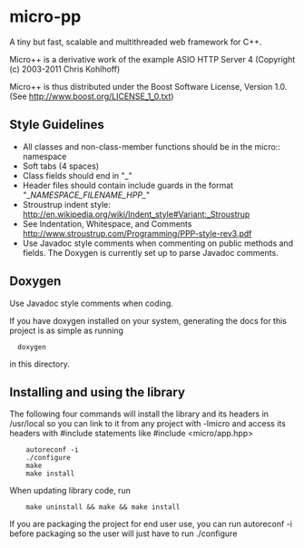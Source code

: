 # micro-pp

A tiny but fast, scalable and multithreaded web framework for C++.

Micro++ is a derivative work of the example ASIO HTTP Server 4 (Copyright (c) 2003-2011 Chris Kohlhoff)

Micro++ is thus distributed under the Boost Software License, Version 1.0. (See http://www.boost.org/LICENSE_1_0.txt)

## Style Guidelines

* All classes and non-class-member functions should be in the micro:: namespace
* Soft tabs (4 spaces)
* Class fields should end in "\_"
* Header files should contain include guards in the format "\__NAMESPACE_FILENAME_HPP\__"
* Stroustrup indent style: http://en.wikipedia.org/wiki/Indent_style#Variant:_Stroustrup
* See Indentation, Whitespace, and Comments http://www.stroustrup.com/Programming/PPP-style-rev3.pdf
* Use Javadoc style comments when commenting on public methods and fields. The Doxygen is currently set up to parse Javadoc comments.

## Doxygen
Use Javadoc style comments when coding.

If you have doxygen installed on your system, generating the docs for this project is as simple as running
```
  doxygen
```
in this directory.

## Installing and using the library
The following four commands will install the library and its headers in /usr/local so you can link to it from any project with -lmicro and access its headers with #include statements like #include <micro/app.hpp>

```
    autoreconf -i
    ./configure
    make
    make install
```

When updating library code, run
```
    make uninstall && make && make install
```

If you are packaging the project for end user use, you can run autoreconf -i before packaging so the user will just have to run ./configure
